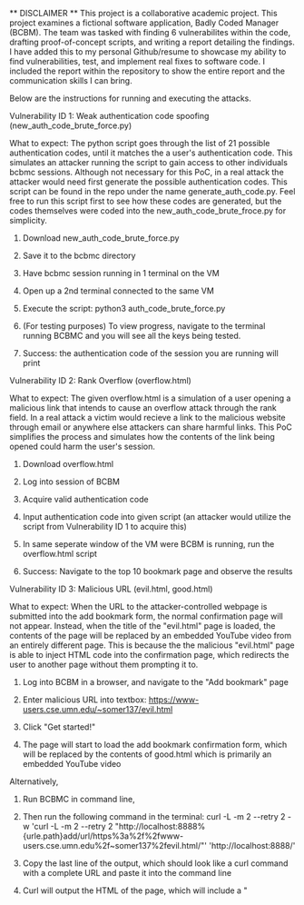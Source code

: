 ** DISCLAIMER **
This project is a collaborative academic project. This project examines a fictional software application, Badly Coded Manager (BCBM). The team was tasked with finding 6 vulnerabilites within the code, drafting proof-of-concept scripts, and writing a report detailing the findings. I have added this to my personal Github/resume to showcase my ability to find vulnerabilities, test, and implement real fixes to software code. I included the report within the repository to show the entire report and the communication skills I can bring. 



Below are the instructions for running and executing the attacks. 

Vulnerability ID 1: Weak authentication code spoofing (new_auth_code_brute_force.py)

What to expect: The python script goes through the list of 21 possible authentication codes, until it matches the a user's authentication code. This simulates an attacker running the script to gain access to other individuals bcbmc sessions. Although not necessary for this PoC, in a real attack the attacker would need first generate the possible authentication codes. This script can be found in the repo under the name generate_auth_code.py. Feel free to run this script first to see how these codes are generated, but the codes themselves were coded into the new_auth_code_brute_froce.py for simplicity. 

1. Download new_auth_code_brute_force.py

2. Save it to the bcbmc directory
   
4. Have bcbmc session running in 1 terminal on the VM
   
5. Open up a 2nd terminal connected to the same VM

6. Execute the script: python3 auth_code_brute_force.py

7. (For testing purposes) To view progress, navigate to the terminal running BCBMC and you will see all the keys being tested.

8. Success: the authentication code of the session you are running will print 



Vulnerability ID 2: Rank Overflow (overflow.html)

What to expect: The given overflow.html is a simulation of a user opening a malicious link that intends to cause an overflow attack through the rank field. In a real attack a victim would recieve a link to the malicious website through email or anywhere else attackers can share harmful links. This PoC simplifies the process and simulates how the contents of the link being opened could harm the user's session. 

1. Download overflow.html
   
2. Log into session of BCBM
   
3. Acquire valid authentication code
   
5. Input authentication code into given script (an attacker would utilize the script from Vulnerability ID 1 to acquire this)

6. In same seperate window of the VM were BCBM is running, run the overflow.html script

7. Success: Navigate to the top 10 bookmark page and observe the results



Vulnerability ID 3: Malicious URL (evil.html, good.html)

What to expect: When the URL to the attacker-controlled webpage is submitted into the add bookmark form, the normal confirmation page will not appear. Instead, when the title of the "evil.html" page is loaded, the contents of the page will be replaced by an embedded YouTube video from an entirely different page. This is because the the malicious "evil.html" page is able to inject HTML code into the confirmation page, which redirects the user to another page without them prompting it to. 

1. Log into BCBM in a browser, and navigate to the "Add bookmark" page

2. Enter malicious URL into textbox: https://www-users.cse.umn.edu/~somer137/evil.html

3. Click "Get started!"

4. The page will start to load the add bookmark confirmation form, which will be replaced by the contents of good.html which is primarily an embedded YouTube video

Alternatively, 

1. Run BCBMC in command line, 

2. Then run the following command in the terminal: 
    curl -L -m 2 --retry 2 -w 'curl -L -m 2 --retry 2 "http://localhost:8888%{urle.path}add/url/https%3a%2f%2fwww-users.cse.umn.edu%2f~somer137%2fevil.html/"' 'http://localhost:8888/'

3. Copy the last line of the output, which should look like a curl command with a complete URL and paste it into the command line 

4. Curl will output the HTML of the page, which will include a "<script>" portion. This is the code that replaces the content of the page  



Vulnerability ID 4: Brute forcing a key to decrypt cloud files (DecryptBookmarks.py, encrpt_message.c)

What to expect: The encrypt_message.c file is used to create a an html file that is encrypted utilizing the same exact process as is used in the sync.c file, the encryption code is copied and pasted into this file, it is simply used to create an example html file that can be decrypted to prove the vulnerability in encryption. Once the encrypt_message.c file is run, you will have a new cloud_all.ehtml file that is encrypted if you attempt to read it. In the same directory as this cloud_all.ehtml file, when the DecryptBookmarks.py script is ran it will take a few minutes to search through all the possible keys and decrypt the cloud_all.ehtml file. Once the correct key has been found, the script will terminate and you will have a file named try.html in your directory which you can open and will contain the same code placed into the original cloud_all.ehtml file that you can see within the encrypt_message.c file. You can compare the code in the encrypt_message.c file and the sync.c file in the project code in order to verify that the encryption is done exactly the same way. This clearly shows how the encryption of bookmarks in the cloud_all.ehtml file that is accessible by every user of bcbmc is faulty and can easily be brute forced and decrypted.

The expected contents of the try.html file is:

![image](https://github.umn.edu/melo0035/CSCI-4271W-Project/assets/28961/f08d0ed1-e43f-49bd-be12-4e6241adad57)


1. Download encrypt_message.c and DecryptBookmarks.py
   
2. Compile encrypt_message.c by running in the command line: gcc -o encrypt_message encrypt_message.c
   
3. Run encrypt_message.c in the command line: ./encrypt_message
   
4. Open the file cloud_all.ehtml that is generated and view how it is encrypted and cannot be read
   
5. Run the python DecryptBookmarks.py script in the command line within the same directory: python3 DecryptBookmarks.py
   
6. Wait until the terminal prints the output message containing the key that has been found and the statement: "Decrypted Bookmarks Found in try.html"
   
7. Open the try.html file that will now be located in the same directory as the C and Python programs were being ran in and see that the contents are equal to that listed above these steps.



Vulnerability ID 5: Spoofed Token Generation

What to expect: This script will create an account using a victim's email (example@email.com). The script will then go through all possible tokens and test them by attempting to reach the account completion endpoint of bcbm utilizing the generated token. Every 100 token attempts, a message will be printed showing how many tokens have been attempted. Once the token is found by the script and the account has been fully activated, the script will print out the token that is associated with the victim's email as well as which seeds were used to generate the token.

1. Download TokenGeneration.py

2. Start bcbms as per usual in a VM terminal, entering into the command line: sudo start systemctl bcbms

3. Then in the command line enter: bcbmc

4. Open a new terminal that is connected to the same VM

5. In this new terminal run the PoC script by entering: python3 TokenGeneration.py



Vulnerability ID 6: Command injection via XSS

What to expect: If the included xss.html page is loaded up while the bcbmc HTTP server is running on their computer, the javascript in xss.html will dynamically create "img" nodes that will attempt to retrieve resources from the bcbmc add bookmark page using all possible authentication codes. The GET requests will fail, as most of the authentication codes will not work, and because there are no images to retrieve in the first place. The URLs in the src attributes of these img nodes contain a command injection that will succeed, however, removing all html files from bcbmc's working directory (~/.bcbm).  

1. Run BCBMC and load it for the first time in any browser.

2. In another tab or browser, go to https://www-users.cse.umn.edu/~somer137/xss.html (the HTML code for which is in xss.html in this repo)

3. If desired, open the developer tools pane to the console to see the GET requests, which will all fail, as the "image" they're trying to load is not an image.

4. Reload the BCBMC page in the original tab, and get a 401 error and/or take a look at the .bcbm directory to see that all the .html files are missing
